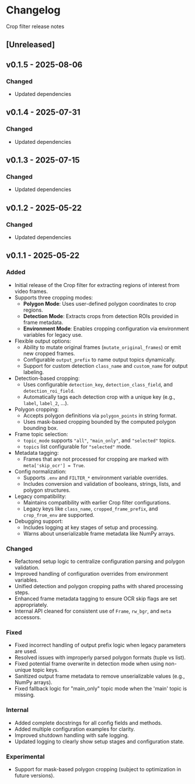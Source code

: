 # Changelog
Crop filter release notes

## [Unreleased]

## v0.1.5 - 2025-08-06

### Changed
- Updated dependencies

## v0.1.4 - 2025-07-31

### Changed
- Updated dependencies

## v0.1.3 - 2025-07-15

### Changed
- Updated dependencies

## v0.1.2 - 2025-05-22

### Changed
- Updated dependencies

## v0.1.1 - 2025-05-22

### Added
- Initial release of the Crop filter for extracting regions of interest from video frames.
- Supports three cropping modes:
  - **Polygon Mode**: Uses user-defined polygon coordinates to crop regions.
  - **Detection Mode**: Extracts crops from detection ROIs provided in frame metadata.
  - **Environment Mode**: Enables cropping configuration via environment variables for legacy use.
- Flexible output options:
  - Ability to mutate original frames (`mutate_original_frames`) or emit new cropped frames.
  - Configurable `output_prefix` to name output topics dynamically.
  - Support for custom detection `class_name` and `custom_name` for output labeling.
- Detection-based cropping:
  - Uses configurable `detection_key`, `detection_class_field`, and `detection_roi_field`.
  - Automatically tags each detection crop with a unique key (e.g., `label`, `label_2`, ...).
- Polygon cropping:
  - Accepts polygon definitions via `polygon_points` in string format.
  - Uses mask-based cropping bounded by the computed polygon bounding box.
- Frame topic selection:
  - `topic_mode` supports `"all"`, `"main_only"`, and `"selected"` topics.
  - `topics` list configurable for `"selected"` mode.
- Metadata tagging:
  - Frames that are not processed for cropping are marked with `meta['skip_ocr'] = True`.
- Config normalization:
  - Supports `.env` and `FILTER_*` environment variable overrides.
  - Includes conversion and validation of booleans, strings, lists, and polygon structures.
- Legacy compatibility:
  - Maintains compatibility with earlier Crop filter configurations.
  - Legacy keys like `class_name`, `cropped_frame_prefix`, and `crop_from_env` are supported.
- Debugging support:
  - Includes logging at key stages of setup and processing.
  - Warns about unserializable frame metadata like NumPy arrays.

### Changed
- Refactored setup logic to centralize configuration parsing and polygon validation.
- Improved handling of configuration overrides from environment variables.
- Unified detection and polygon cropping paths with shared processing steps.
- Enhanced frame metadata tagging to ensure OCR skip flags are set appropriately.
- Internal API cleaned for consistent use of `Frame`, `rw_bgr`, and `meta` accessors.

### Fixed
- Fixed incorrect handling of output prefix logic when legacy parameters are used.
- Resolved issues with improperly parsed polygon formats (tuple vs list).
- Fixed potential frame overwrite in detection mode when using non-unique topic keys.
- Sanitized output frame metadata to remove unserializable values (e.g., NumPy arrays).
- Fixed fallback logic for "main_only" topic mode when the 'main' topic is missing.

### Internal
- Added complete docstrings for all config fields and methods.
- Added multiple configuration examples for clarity.
- Improved shutdown handling with safe logging.
- Updated logging to clearly show setup stages and configuration state.

### Experimental
- Support for mask-based polygon cropping (subject to optimization in future versions).

